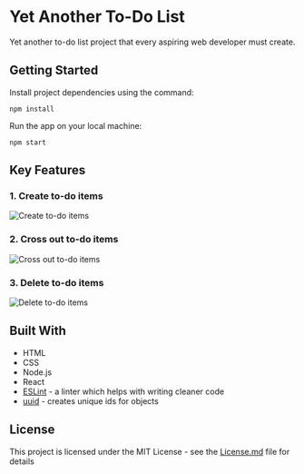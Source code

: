 # Yet Another To-Do List

Yet another to-do list project that every aspiring web developer must create.

## Getting Started

Install project dependencies using the command:

```
npm install
```

Run the app on your local machine:

```
npm start
```

## Key Features

### 1. Create to-do items
![Create to-do items](https://user-images.githubusercontent.com/73377890/168239811-02122ce6-e8c2-4de2-b137-114157535470.png)

### 2. Cross out to-do items
![Cross out to-do items](https://user-images.githubusercontent.com/73377890/168239899-d73d8de7-8404-4838-819f-9560cae7c098.png)

### 3. Delete to-do items
![Delete to-do items](https://user-images.githubusercontent.com/73377890/168240095-cd555646-af38-458b-8c37-4de62ed9c900.png)

## Built With

* HTML
* CSS
* Node.js
* React
* [ESLint](https://eslint.org/) - a linter which helps with writing cleaner code
* [uuid](https://github.com/uuidjs/uuid) - creates unique ids for objects

## License

This project is licensed under the MIT License - see the [License.md](License.md) file for details
